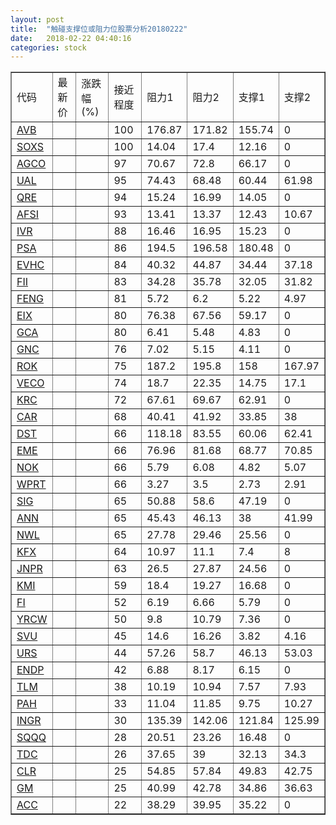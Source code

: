 ```yaml
---
layout: post
title:  "触碰支撑位或阻力位股票分析20180222"
date:   2018-02-22 04:40:16
categories: stock
---
```

<script type="text/javascript">
var stockList = []
stockList.push('gb_avb');
stockList.push('gb_soxs');
stockList.push('gb_agco');
stockList.push('gb_ual');
stockList.push('gb_qre');
stockList.push('gb_afsi');
stockList.push('gb_ivr');
stockList.push('gb_psa');
stockList.push('gb_evhc');
stockList.push('gb_fii');
stockList.push('gb_feng');
stockList.push('gb_eix');
stockList.push('gb_gca');
stockList.push('gb_gnc');
stockList.push('gb_rok');
stockList.push('gb_veco');
stockList.push('gb_krc');
stockList.push('gb_car');
stockList.push('gb_dst');
stockList.push('gb_eme');
stockList.push('gb_nok');
stockList.push('gb_wprt');
stockList.push('gb_sig');
stockList.push('gb_ann');
stockList.push('gb_nwl');
stockList.push('gb_kfx');
stockList.push('gb_jnpr');
stockList.push('gb_kmi');
stockList.push('gb_fi');
stockList.push('gb_yrcw');
stockList.push('gb_svu');
stockList.push('gb_urs');
stockList.push('gb_endp');
stockList.push('gb_tlm');
stockList.push('gb_pah');
stockList.push('gb_ingr');
stockList.push('gb_sqqq');
stockList.push('gb_tdc');
stockList.push('gb_clr');
stockList.push('gb_gm');
stockList.push('gb_acc');
</script>
<table border="1">
 <tr>
 <td>代码</td>
 <td>最新价</td>
 <td>涨跌幅(%)</td>
 <td>接近程度</td>
 <td>阻力1</td>
 <td>阻力2</td>
 <td>支撑1</td>
 <td>支撑2</td>
</tr>
  <tr id="avb" class="green">
  <td><a href="http://stock.finance.sina.com.cn/usstock/quotes/AVB.html" target="_blank">AVB</a></td><td></td><td></td><td>100</td><td>176.87</td><td>171.82</td><td>155.74</td><td>0</td></tr>
  <tr id="soxs" class="green">
  <td><a href="http://stock.finance.sina.com.cn/usstock/quotes/SOXS.html" target="_blank">SOXS</a></td><td></td><td></td><td>100</td><td>14.04</td><td>17.4</td><td>12.16</td><td>0</td></tr>
  <tr id="agco" class="green">
  <td><a href="http://stock.finance.sina.com.cn/usstock/quotes/AGCO.html" target="_blank">AGCO</a></td><td></td><td></td><td>97</td><td>70.67</td><td>72.8</td><td>66.17</td><td>0</td></tr>
  <tr id="ual" class="red">
  <td><a href="http://stock.finance.sina.com.cn/usstock/quotes/UAL.html" target="_blank">UAL</a></td><td></td><td></td><td>95</td><td>74.43</td><td>68.48</td><td>60.44</td><td>61.98</td></tr>
  <tr id="qre" class="red">
  <td><a href="http://stock.finance.sina.com.cn/usstock/quotes/QRE.html" target="_blank">QRE</a></td><td></td><td></td><td>94</td><td>15.24</td><td>16.99</td><td>14.05</td><td>0</td></tr>
  <tr id="afsi" class="red">
  <td><a href="http://stock.finance.sina.com.cn/usstock/quotes/AFSI.html" target="_blank">AFSI</a></td><td></td><td></td><td>93</td><td>13.41</td><td>13.37</td><td>12.43</td><td>10.67</td></tr>
  <tr id="ivr" class="red">
  <td><a href="http://stock.finance.sina.com.cn/usstock/quotes/IVR.html" target="_blank">IVR</a></td><td></td><td></td><td>88</td><td>16.46</td><td>16.95</td><td>15.23</td><td>0</td></tr>
  <tr id="psa" class="red">
  <td><a href="http://stock.finance.sina.com.cn/usstock/quotes/PSA.html" target="_blank">PSA</a></td><td></td><td></td><td>86</td><td>194.5</td><td>196.58</td><td>180.48</td><td>0</td></tr>
  <tr id="evhc" class="green">
  <td><a href="http://stock.finance.sina.com.cn/usstock/quotes/EVHC.html" target="_blank">EVHC</a></td><td></td><td></td><td>84</td><td>40.32</td><td>44.87</td><td>34.44</td><td>37.18</td></tr>
  <tr id="fii" class="red">
  <td><a href="http://stock.finance.sina.com.cn/usstock/quotes/FII.html" target="_blank">FII</a></td><td></td><td></td><td>83</td><td>34.28</td><td>35.78</td><td>32.05</td><td>31.82</td></tr>
  <tr id="feng" class="green">
  <td><a href="http://stock.finance.sina.com.cn/usstock/quotes/FENG.html" target="_blank">FENG</a></td><td></td><td></td><td>81</td><td>5.72</td><td>6.2</td><td>5.22</td><td>4.97</td></tr>
  <tr id="eix" class="green">
  <td><a href="http://stock.finance.sina.com.cn/usstock/quotes/EIX.html" target="_blank">EIX</a></td><td></td><td></td><td>80</td><td>76.38</td><td>67.56</td><td>59.17</td><td>0</td></tr>
  <tr id="gca" class="green">
  <td><a href="http://stock.finance.sina.com.cn/usstock/quotes/GCA.html" target="_blank">GCA</a></td><td></td><td></td><td>80</td><td>6.41</td><td>5.48</td><td>4.83</td><td>0</td></tr>
  <tr id="gnc" class="green">
  <td><a href="http://stock.finance.sina.com.cn/usstock/quotes/GNC.html" target="_blank">GNC</a></td><td></td><td></td><td>76</td><td>7.02</td><td>5.15</td><td>4.11</td><td>0</td></tr>
  <tr id="rok" class="red">
  <td><a href="http://stock.finance.sina.com.cn/usstock/quotes/ROK.html" target="_blank">ROK</a></td><td></td><td></td><td>75</td><td>187.2</td><td>195.8</td><td>158</td><td>167.97</td></tr>
  <tr id="veco" class="red">
  <td><a href="http://stock.finance.sina.com.cn/usstock/quotes/VECO.html" target="_blank">VECO</a></td><td></td><td></td><td>74</td><td>18.7</td><td>22.35</td><td>14.75</td><td>17.1</td></tr>
  <tr id="krc" class="red">
  <td><a href="http://stock.finance.sina.com.cn/usstock/quotes/KRC.html" target="_blank">KRC</a></td><td></td><td></td><td>72</td><td>67.61</td><td>69.67</td><td>62.91</td><td>0</td></tr>
  <tr id="car" class="red">
  <td><a href="http://stock.finance.sina.com.cn/usstock/quotes/CAR.html" target="_blank">CAR</a></td><td></td><td></td><td>68</td><td>40.41</td><td>41.92</td><td>33.85</td><td>38</td></tr>
  <tr id="dst" class="red">
  <td><a href="http://stock.finance.sina.com.cn/usstock/quotes/DST.html" target="_blank">DST</a></td><td></td><td></td><td>66</td><td>118.18</td><td>83.55</td><td>60.06</td><td>62.41</td></tr>
  <tr id="eme" class="red">
  <td><a href="http://stock.finance.sina.com.cn/usstock/quotes/EME.html" target="_blank">EME</a></td><td></td><td></td><td>66</td><td>76.96</td><td>81.68</td><td>68.77</td><td>70.85</td></tr>
  <tr id="nok" class="red">
  <td><a href="http://stock.finance.sina.com.cn/usstock/quotes/NOK.html" target="_blank">NOK</a></td><td></td><td></td><td>66</td><td>5.79</td><td>6.08</td><td>4.82</td><td>5.07</td></tr>
  <tr id="wprt" class="green">
  <td><a href="http://stock.finance.sina.com.cn/usstock/quotes/WPRT.html" target="_blank">WPRT</a></td><td></td><td></td><td>66</td><td>3.27</td><td>3.5</td><td>2.73</td><td>2.91</td></tr>
  <tr id="sig" class="red">
  <td><a href="http://stock.finance.sina.com.cn/usstock/quotes/SIG.html" target="_blank">SIG</a></td><td></td><td></td><td>65</td><td>50.88</td><td>58.6</td><td>47.19</td><td>0</td></tr>
  <tr id="ann" class="red">
  <td><a href="http://stock.finance.sina.com.cn/usstock/quotes/ANN.html" target="_blank">ANN</a></td><td></td><td></td><td>65</td><td>45.43</td><td>46.13</td><td>38</td><td>41.99</td></tr>
  <tr id="nwl" class="red">
  <td><a href="http://stock.finance.sina.com.cn/usstock/quotes/NWL.html" target="_blank">NWL</a></td><td></td><td></td><td>65</td><td>27.78</td><td>29.46</td><td>25.56</td><td>0</td></tr>
  <tr id="kfx" class="green">
  <td><a href="http://stock.finance.sina.com.cn/usstock/quotes/KFX.html" target="_blank">KFX</a></td><td></td><td></td><td>64</td><td>10.97</td><td>11.1</td><td>7.4</td><td>8</td></tr>
  <tr id="jnpr" class="red">
  <td><a href="http://stock.finance.sina.com.cn/usstock/quotes/JNPR.html" target="_blank">JNPR</a></td><td></td><td></td><td>63</td><td>26.5</td><td>27.87</td><td>24.56</td><td>0</td></tr>
  <tr id="kmi" class="green">
  <td><a href="http://stock.finance.sina.com.cn/usstock/quotes/KMI.html" target="_blank">KMI</a></td><td></td><td></td><td>59</td><td>18.4</td><td>19.27</td><td>16.68</td><td>0</td></tr>
  <tr id="fi" class="red">
  <td><a href="http://stock.finance.sina.com.cn/usstock/quotes/FI.html" target="_blank">FI</a></td><td></td><td></td><td>52</td><td>6.19</td><td>6.66</td><td>5.79</td><td>0</td></tr>
  <tr id="yrcw" class="red">
  <td><a href="http://stock.finance.sina.com.cn/usstock/quotes/YRCW.html" target="_blank">YRCW</a></td><td></td><td></td><td>50</td><td>9.8</td><td>10.79</td><td>7.36</td><td>0</td></tr>
  <tr id="svu" class="red">
  <td><a href="http://stock.finance.sina.com.cn/usstock/quotes/SVU.html" target="_blank">SVU</a></td><td></td><td></td><td>45</td><td>14.6</td><td>16.26</td><td>3.82</td><td>4.16</td></tr>
  <tr id="urs" class="green">
  <td><a href="http://stock.finance.sina.com.cn/usstock/quotes/URS.html" target="_blank">URS</a></td><td></td><td></td><td>44</td><td>57.26</td><td>58.7</td><td>46.13</td><td>53.03</td></tr>
  <tr id="endp" class="red">
  <td><a href="http://stock.finance.sina.com.cn/usstock/quotes/ENDP.html" target="_blank">ENDP</a></td><td></td><td></td><td>42</td><td>6.88</td><td>8.17</td><td>6.15</td><td>0</td></tr>
  <tr id="tlm" class="green">
  <td><a href="http://stock.finance.sina.com.cn/usstock/quotes/TLM.html" target="_blank">TLM</a></td><td></td><td></td><td>38</td><td>10.19</td><td>10.94</td><td>7.57</td><td>7.93</td></tr>
  <tr id="pah" class="green">
  <td><a href="http://stock.finance.sina.com.cn/usstock/quotes/PAH.html" target="_blank">PAH</a></td><td></td><td></td><td>33</td><td>11.04</td><td>11.85</td><td>9.75</td><td>10.27</td></tr>
  <tr id="ingr" class="green">
  <td><a href="http://stock.finance.sina.com.cn/usstock/quotes/INGR.html" target="_blank">INGR</a></td><td></td><td></td><td>30</td><td>135.39</td><td>142.06</td><td>121.84</td><td>125.99</td></tr>
  <tr id="sqqq" class="green">
  <td><a href="http://stock.finance.sina.com.cn/usstock/quotes/SQQQ.html" target="_blank">SQQQ</a></td><td></td><td></td><td>28</td><td>20.51</td><td>23.26</td><td>16.48</td><td>0</td></tr>
  <tr id="tdc" class="red">
  <td><a href="http://stock.finance.sina.com.cn/usstock/quotes/TDC.html" target="_blank">TDC</a></td><td></td><td></td><td>26</td><td>37.65</td><td>39</td><td>32.13</td><td>34.3</td></tr>
  <tr id="clr" class="red">
  <td><a href="http://stock.finance.sina.com.cn/usstock/quotes/CLR.html" target="_blank">CLR</a></td><td></td><td></td><td>25</td><td>54.85</td><td>57.84</td><td>49.83</td><td>42.75</td></tr>
  <tr id="gm" class="red">
  <td><a href="http://stock.finance.sina.com.cn/usstock/quotes/GM.html" target="_blank">GM</a></td><td></td><td></td><td>25</td><td>40.99</td><td>42.78</td><td>34.86</td><td>36.63</td></tr>
  <tr id="acc" class="green">
  <td><a href="http://stock.finance.sina.com.cn/usstock/quotes/ACC.html" target="_blank">ACC</a></td><td></td><td></td><td>22</td><td>38.29</td><td>39.95</td><td>35.22</td><td>0</td></tr>
</table>
